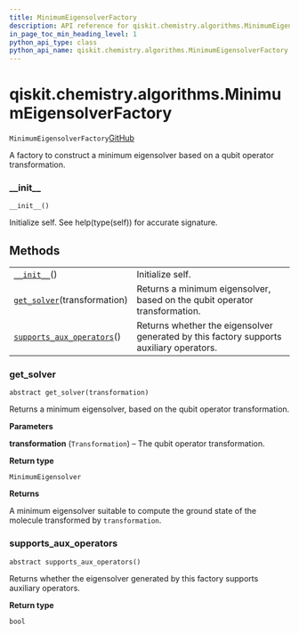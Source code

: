 ```yaml
---
title: MinimumEigensolverFactory
description: API reference for qiskit.chemistry.algorithms.MinimumEigensolverFactory
in_page_toc_min_heading_level: 1
python_api_type: class
python_api_name: qiskit.chemistry.algorithms.MinimumEigensolverFactory
---
```


<span id="qiskit-chemistry-algorithms-minimumeigensolverfactory" />

# qiskit.chemistry.algorithms.MinimumEigensolverFactory

<span id="qiskit.chemistry.algorithms.MinimumEigensolverFactory" />

`MinimumEigensolverFactory`[GitHub](https://github.com/qiskit-community/qiskit-aqua/tree/stable/0.8/qiskit/chemistry/algorithms/ground_state_solvers/minimum_eigensolver_factories/minimum_eigensolver_factory.py "view source code")

A factory to construct a minimum eigensolver based on a qubit operator transformation.

### \_\_init\_\_

<span id="qiskit.chemistry.algorithms.MinimumEigensolverFactory.__init__" />

`__init__()`

Initialize self. See help(type(self)) for accurate signature.

## Methods

|                                                                                                                                                                                            |                                                                                         |
| ------------------------------------------------------------------------------------------------------------------------------------------------------------------------------------------ | --------------------------------------------------------------------------------------- |
| [`__init__`](#qiskit.chemistry.algorithms.MinimumEigensolverFactory.__init__ "qiskit.chemistry.algorithms.MinimumEigensolverFactory.__init__")()                                           | Initialize self.                                                                        |
| [`get_solver`](#qiskit.chemistry.algorithms.MinimumEigensolverFactory.get_solver "qiskit.chemistry.algorithms.MinimumEigensolverFactory.get_solver")(transformation)                       | Returns a minimum eigensolver, based on the qubit operator transformation.              |
| [`supports_aux_operators`](#qiskit.chemistry.algorithms.MinimumEigensolverFactory.supports_aux_operators "qiskit.chemistry.algorithms.MinimumEigensolverFactory.supports_aux_operators")() | Returns whether the eigensolver generated by this factory supports auxiliary operators. |

### get\_solver

<span id="qiskit.chemistry.algorithms.MinimumEigensolverFactory.get_solver" />

`abstract get_solver(transformation)`

Returns a minimum eigensolver, based on the qubit operator transformation.

**Parameters**

**transformation** (`Transformation`) – The qubit operator transformation.

**Return type**

`MinimumEigensolver`

**Returns**

A minimum eigensolver suitable to compute the ground state of the molecule transformed by `transformation`.

### supports\_aux\_operators

<span id="qiskit.chemistry.algorithms.MinimumEigensolverFactory.supports_aux_operators" />

`abstract supports_aux_operators()`

Returns whether the eigensolver generated by this factory supports auxiliary operators.

**Return type**

`bool`

